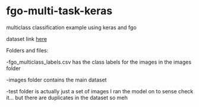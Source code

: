 # fgo-multi-task-keras

multiclass classification example using keras and fgo

dataset link [here](https://drive.google.com/open?id=1IuSKlzr599ebnJepqRVRIkWhQ3VFotAG)

Folders and files:

-fgo_multiclass_labels.csv has the class labels for the images in the images folder

-images folder contains the main dataset

-test folder is actually just a set of images I ran the model on to sense check it... but there are duplicates in the dataset so meh

